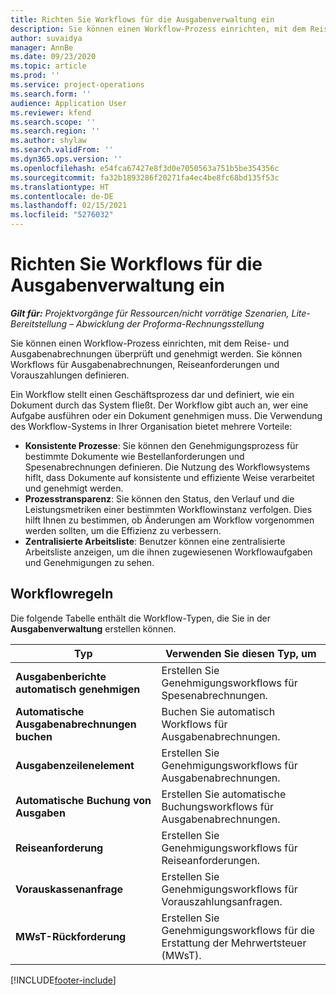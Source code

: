 ```yaml
---
title: Richten Sie Workflows für die Ausgabenverwaltung ein
description: Sie können einen Workflow-Prozess einrichten, mit dem Reise- und Ausgabenabrechnungen überprüft und genehmigt werden.
author: suvaidya
manager: AnnBe
ms.date: 09/23/2020
ms.topic: article
ms.prod: ''
ms.service: project-operations
ms.search.form: ''
audience: Application User
ms.reviewer: kfend
ms.search.scope: ''
ms.search.region: ''
ms.author: shylaw
ms.search.validFrom: ''
ms.dyn365.ops.version: ''
ms.openlocfilehash: e54fca67427e8f3d0e7050563a751b5be354356c
ms.sourcegitcommit: fa32b1893286f20271fa4ec4be8fc68bd135f53c
ms.translationtype: HT
ms.contentlocale: de-DE
ms.lasthandoff: 02/15/2021
ms.locfileid: "5276032"
---
```

# <a name="set-up-workflows-for-expense-management"></a>Richten Sie Workflows für die Ausgabenverwaltung ein

_**Gilt für:** Projektvorgänge für Ressourcen/nicht vorrätige Szenarien, Lite-Bereitstellung – Abwicklung der Proforma-Rechnungsstellung_

Sie können einen Workflow-Prozess einrichten, mit dem Reise- und Ausgabenabrechnungen überprüft und genehmigt werden. Sie können Workflows für Ausgabenabrechnungen, Reiseanforderungen und Vorauszahlungen definieren.

Ein Workflow stellt einen Geschäftsprozess dar und definiert, wie ein Dokument durch das System fließt. Der Workflow gibt auch an, wer eine Aufgabe ausführen oder ein Dokument genehmigen muss. Die Verwendung des Workflow-Systems in Ihrer Organisation bietet mehrere Vorteile:

- **Konsistente Prozesse**: Sie können den Genehmigungsprozess für bestimmte Dokumente wie Bestellanforderungen und Spesenabrechnungen definieren. Die Nutzung des Workflowsystems hiflt, dass Dokumente auf konsistente und effiziente Weise verarbeitet und genehmigt werden.
- **Prozesstransparenz**: Sie können den Status, den Verlauf und die Leistungsmetriken einer bestimmten Workflowinstanz verfolgen. Dies hilft Ihnen zu bestimmen, ob Änderungen am Workflow vorgenommen werden sollten, um die Effizienz zu verbessern.
- **Zentralisierte Arbeitsliste**: Benutzer können eine zentralisierte Arbeitsliste anzeigen, um die ihnen zugewiesenen Workflowaufgaben und Genehmigungen zu sehen. 

## <a name="workflow-types"></a>Workflowregeln

Die folgende Tabelle enthält die Workflow-Typen, die Sie in der **Ausgabenverwaltung** erstellen können.


|              <strong>Typ</strong>              |                   <strong>Verwenden Sie diesen Typ, um</strong>                   |
|-------------------------------------------------|-----------------------------------------------------------------------|
|   <strong>Ausgabenberichte automatisch genehmigen</strong> |            Erstellen Sie Genehmigungsworkflows für Spesenabrechnungen.             |
|  <strong>Automatische Ausgabenabrechnungen buchen</strong>   |        Buchen Sie automatisch Workflows für Ausgabenabrechnungen.        |
|       <strong>Ausgabenzeilenelement</strong>        |     Erstellen Sie Genehmigungsworkflows für Ausgabenabrechnungen.      |
| <strong>Automatische Buchung von Ausgaben</strong> | Erstellen Sie automatische Buchungsworkflows für Ausgabenabrechnungen. |
|       <strong>Reiseanforderung</strong>       |          Erstellen Sie Genehmigungsworkflows für Reiseanforderungen.           |
|      <strong>Vorauskassenanfrage</strong>      |         Erstellen Sie Genehmigungsworkflows für Vorauszahlungsanfragen.          |
|        <strong>MWsT-Rückforderung</strong>        | Erstellen Sie Genehmigungsworkflows für die Erstattung der Mehrwertsteuer (MWsT).  |


[!INCLUDE[footer-include](../includes/footer-banner.md)]